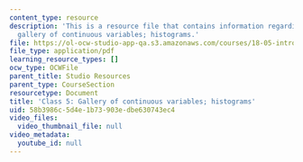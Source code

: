 ```yaml
---
content_type: resource
description: 'This is a resource file that contains information regarding class 5:
  gallery of continuous variables; histograms.'
file: https://ol-ocw-studio-app-qa.s3.amazonaws.com/courses/18-05-introduction-to-probability-and-statistics-spring-2014/58b3986c5d4e1b73903edbe630743ec4_MIT18_05S14_class5prep_c.pdf
file_type: application/pdf
learning_resource_types: []
ocw_type: OCWFile
parent_title: Studio Resources
parent_type: CourseSection
resourcetype: Document
title: 'Class 5: Gallery of continuous variables; histograms'
uid: 58b3986c-5d4e-1b73-903e-dbe630743ec4
video_files:
  video_thumbnail_file: null
video_metadata:
  youtube_id: null
---
```

